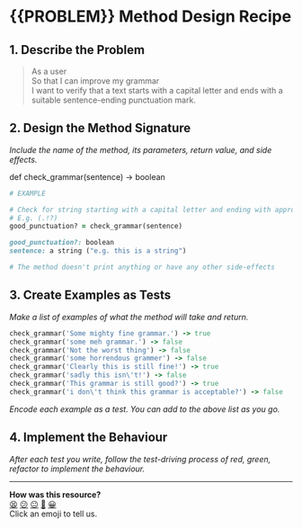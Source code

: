# {{PROBLEM}} Method Design Recipe

## 1. Describe the Problem

> As a user  
> So that I can improve my grammar  
> I want to verify that a text starts with a capital letter and ends with a
> suitable sentence-ending punctuation mark.

## 2. Design the Method Signature

_Include the name of the method, its parameters, return value, and side effects._

def check_grammar(sentence) -> boolean

```ruby
# EXAMPLE

# Check for string starting with a capital letter and ending with appropriate punctuation.
# E.g. (.!?)
good_punctuation? = check_grammar(sentence)

good_punctuation?: boolean
sentence: a string ("e.g. this is a string")

# The method doesn't print anything or have any other side-effects
```

## 3. Create Examples as Tests

_Make a list of examples of what the method will take and return._

```ruby
check_grammar('Some mighty fine grammar.') -> true
check_grammar('some meh grammar.') -> false
check_grammar('Not the worst thing') -> false
check_grammar('some horrendous grammer') -> false
check_grammar('Clearly this is still fine!') -> true
check_grammar('sadly this isn\'t!') -> false
check_grammar('This grammar is still good?') -> true
check_grammar('i don\'t think this grammar is acceptable?') -> false

```
_Encode each example as a test. You can add to the above list as you go._

## 4. Implement the Behaviour

_After each test you write, follow the test-driving process of red, green, refactor to implement the behaviour._


<!-- BEGIN GENERATED SECTION DO NOT EDIT -->

---

**How was this resource?**  
[😫](https://airtable.com/shrUJ3t7KLMqVRFKR?prefill_Repository=makersacademy%2Fgolden-square&prefill_File=resources%2Fsingle_method_recipe_template.md&prefill_Sentiment=😫) [😕](https://airtable.com/shrUJ3t7KLMqVRFKR?prefill_Repository=makersacademy%2Fgolden-square&prefill_File=resources%2Fsingle_method_recipe_template.md&prefill_Sentiment=😕) [😐](https://airtable.com/shrUJ3t7KLMqVRFKR?prefill_Repository=makersacademy%2Fgolden-square&prefill_File=resources%2Fsingle_method_recipe_template.md&prefill_Sentiment=😐) [🙂](https://airtable.com/shrUJ3t7KLMqVRFKR?prefill_Repository=makersacademy%2Fgolden-square&prefill_File=resources%2Fsingle_method_recipe_template.md&prefill_Sentiment=🙂) [😀](https://airtable.com/shrUJ3t7KLMqVRFKR?prefill_Repository=makersacademy%2Fgolden-square&prefill_File=resources%2Fsingle_method_recipe_template.md&prefill_Sentiment=😀)  
Click an emoji to tell us.

<!-- END GENERATED SECTION DO NOT EDIT -->
